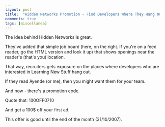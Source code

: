 ```yaml
---
layout: post
title:  "Hidden Networks Promotion - Find Developers Where They Hang Out"
comments: true
tags: [miscellanea]
---
```



The idea behind Hidden Networks is great.

They've added that simple job board (here, on the right. If you're on a feed reader, go the HTML version and look it up) that shows openings near the reader's (that's you) location.



That way, recruiters gets exposure on the places where developers who are interested in Learning New Stuff hang out.

If they read Ayende (or me), then you might want them for your team.



And now - there's a promotion code.

Quote that: 100OFF0710 

And get a 100$ off your first ad.

This offer is good until the end of the month (31/10/2007).

